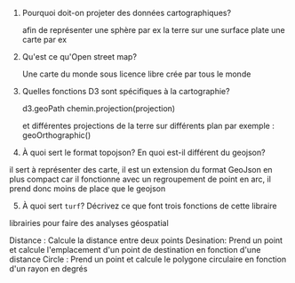 1. Pourquoi doit-on projeter des données cartographiques?

   afin de représenter une sphère par ex la terre sur une surface plate une carte par ex

2. Qu'est ce qu'Open street map?

   Une carte du monde sous licence libre crée par tous le monde

3. Quelles fonctions D3 sont spécifiques à la cartographie?

   d3.geoPath 
   chemin.projection(projection)
   
   et différentes projections de la terre sur différents plan par exemple :
   geoOrthographic()
   

4. À quoi sert le format topojson? En quoi est-il différent du geojson?

il sert à représenter des carte, il est un extension du format GeoJson en plus compact car il fonctionne avec un regroupement de point en arc, 
il prend donc moins de place que le geojson

5. À quoi sert `turf`? Décrivez ce que font trois fonctions de cette libraire

librairies pour faire des analyses géospatial

Distance : Calcule la distance entre deux points
Desination: Prend un point et calcule l'emplacement d'un point de destination en fonction d'une distance 
Circle : Prend un point et calcule le polygone circulaire en fonction d'un rayon en degrés



